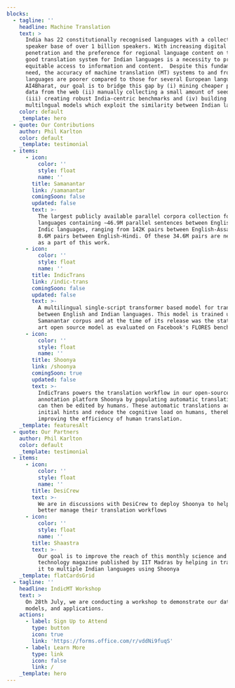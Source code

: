 ```yaml
---
blocks:
  - tagline: ''
    headline: Machine Translation
    text: >
      India has 22 constitutionally recognised languages with a collective
      speaker base of over 1 billion speakers. With increasing digital
      penetration and the preference for regional language content on the web, a
      good translation system for Indian languages is a necessity to provide
      equitable access to information and content.  Despite this fundamental
      need, the accuracy of machine translation (MT) systems to and from Indic
      languages are poorer compared to those for several European languages. At
      AI4Bharat, our goal is to bridge this gap by (i) mining cheaper parallel
      data from the web (ii) manually collecting a small amount of seed data
      (iii) creating robust India-centric benchmarks and (iv) building efficient
      multilngual models which exploit the similarity between Indian languages.
    color: default
    _template: hero
  - quote: Our Contributions
    author: Phil Karlton
    color: default
    _template: testimonial
  - items:
      - icon:
          color: ''
          style: float
          name: ''
        title: Samanantar
        link: /samanantar
        comingSoon: false
        updated: false
        text: >-
          The largest publicly available parallel corpora collection for Indic
          languages containing ∼46.9M parallel sentences between English and 11
          Indic languages, ranging from 142K pairs between English-Assamese to
          8.6M pairs between English-Hindi. Of these 34.6M pairs are newly mined
          as a part of this work.
      - icon:
          color: ''
          style: float
          name: ''
        title: IndicTrans
        link: /indic-trans
        comingSoon: false
        updated: false
        text: >-
          A multilingual single-script transformer based model for translating
          between English and Indian languages. This model is trained using the
          Samanantar corpus and at the time of its release was the state of the
          art open source model as evaluated on Facebook's FLORES benchmark.
      - icon:
          color: ''
          style: float
          name: ''
        title: Shoonya
        link: /shoonya
        comingSoon: true
        updated: false
        text: >-
          IndicTrans powers the translation workflow in our open-source
          annotation platform Shoonya by populating automatic translations which
          can then be edited by humans. These automatic translations act as
          initial hints and reduce the cognitive load on humans, thereby
          improving the efficiency of human translation.
    _template: featuresAlt
  - quote: Our Partners
    author: Phil Karlton
    color: default
    _template: testimonial
  - items:
      - icon:
          color: ''
          style: float
          name: ''
        title: DesiCrew
        text: >-
          We are in discussions with DesiCrew to deploy Shoonya to help them
          better manage their translation workflows
      - icon:
          color: ''
          style: float
          name: ''
        title: Shaastra
        text: >-
          Our goal is to improve the reach of this monthly science and
          technology magazine published by IIT Madras by helping in translating
          it to multiple Indian languages using Shoonya
    _template: flatCardsGrid
  - tagline: ''
    headline: IndicMT Workshop
    text: >
      On 28th July, we are conducting a workshop to demonstrate our datasets,
      models, and applications.
    actions:
      - label: Sign Up to Attend
        type: button
        icon: true
        link: 'https://forms.office.com/r/vddNi9fuqS'
      - label: Learn More
        type: link
        icon: false
        link: /
    _template: hero
---
```


